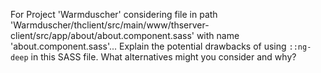 For Project 'Warmduscher' considering file in path 'Warmduscher/thclient/src/main/www/thserver-client/src/app/about/about.component.sass' with name 'about.component.sass'... Explain the potential drawbacks of using `::ng-deep` in this SASS file. What alternatives might you consider and why?